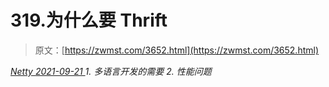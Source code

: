 <!--yml
category: 未分类
date: 0001-01-01 00:00:00
--->

# 319.为什么要 Thrift

> 原文：[https://zwmst.com/3652.html](https://zwmst.com/3652.html)

   [ *Netty* ](https://zwmst.com/netty)*[ <time datetime="2021-09-22T00:28:20+08:00"> 2021-09-21 </time> ](https://zwmst.com/3652.html)  1.  多语言开发的需要
2.  性能问题*